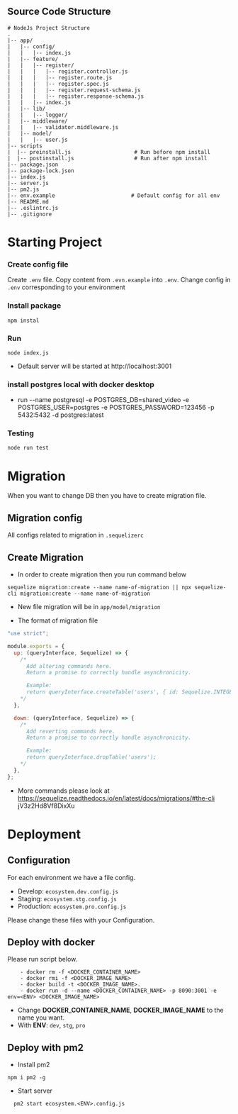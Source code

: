 ## Source Code Structure

```
# NodeJs Project Structure
.
|-- app/
|   |-- config/
|   |   |-- index.js
|   |-- feature/
|   |   |-- register/
|   |   |   |-- register.controller.js
|   |   |   |-- register.route.js
|   |   |   |-- register.spec.js
|   |   |   |-- register.request-schema.js
|   |   |   |-- register.response-schema.js
|   |   |-- index.js
|   |-- lib/
|   |   |-- logger/
|   |-- middleware/
|   |   |-- validator.middleware.js
|   |-- model/
|   |   |-- user.js
|-- scripts
|  |-- preinstall.js                    # Run before npm install
|  |-- postinstall.js                   # Run after npm install
|-- package.json
|-- package-lock.json
|-- index.js
|-- server.js
|-- pm2.js
|-- env.example                        # Default config for all env
|-- README.md
|-- .eslintrc.js
|-- .gitignore
```

# Starting Project

### Create config file

Create `.env` file. Copy content from `.evn.example` into `.env`. Change config in `.env` corresponding to your environment

### Install package

```
npm instal
```

### Run

```
node index.js
```

- Default server will be started at http://localhost:3001

### install postgres local with docker desktop

- run --name postgresql -e POSTGRES_DB=shared_video -e POSTGRES_USER=postgres -e POSTGRES_PASSWORD=123456 -p 5432:5432 -d postgres:latest

### Testing

```
node run test
```

# Migration

When you want to change DB then you have to create migration file.

## Migration config

All configs related to migration in `.sequelizerc`

## Create Migration

- In order to create migration then you run command below

```
sequelize migration:create --name name-of-migration || npx sequelize-cli migration:create --name name-of-migration
```

- New file migration will be in `app/model/migration`

- The format of migration file

```javascript
"use strict";

module.exports = {
  up: (queryInterface, Sequelize) => {
    /*
      Add altering commands here.
      Return a promise to correctly handle asynchronicity.

      Example:
      return queryInterface.createTable('users', { id: Sequelize.INTEGER });
    */
  },

  down: (queryInterface, Sequelize) => {
    /*
      Add reverting commands here.
      Return a promise to correctly handle asynchronicity.

      Example:
      return queryInterface.dropTable('users');
    */
  },
};
```

- More commands please look at https://sequelize.readthedocs.io/en/latest/docs/migrations/#the-cli
  jV3z2Hd8Vf8DixXu

# Deployment

## Configuration

For each environment we have a file config.

- Develop: `ecosystem.dev.config.js`
- Staging: `ecosystem.stg.config.js`
- Production: `ecosystem.pro.config.js`

Please change these files with your Configuration.

## Deploy with docker

Please run script below.

```
    - docker rm -f <DOCKER_CONTAINER_NAME>
    - docker rmi -f <DOCKER_IMAGE_NAME>
    - docker build -t <DOCKER_IMAGE_NAME>.
    - docker run -d --name <DOCKER_CONTAINER_NAME> -p 8090:3001 -e env=<ENV> <DOCKER_IMAGE_NAME>
```

- Change **DOCKER_CONTAINER_NAME**, **DOCKER_IMAGE_NAME** to the name you want.
- With **ENV**: `dev`, `stg`, `pro`

## Deploy with pm2

- Install pm2

```
npm i pm2 -g
```

- Start server

```
  pm2 start ecosystem.<ENV>.config.js
```
